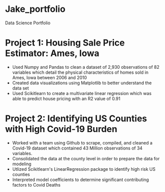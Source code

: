 # Jake_portfolio
Data Science Portfolio

# Project 1: Housing Sale Price Estimator: Ames, Iowa
* Used Numpy and Pandas to clean a dataset of 2,930 observations of 82 variables which detail the physical characteristics of homes sold in Ames, Iowa between 2006 and 2010
* Created data visualizations using Matplotlib to better understand the data set
* Used Scikitlearn to create a multivariate linear regression which was able to predict house pricing with an R2 value of 0.91

# Project 2: Identifying US Counties with High Covid-19 Burden
* Worked with a team using Github to scrape, compiled, and cleaned a Covid-19 dataset which contained 43 Million observations of 34 variables. 
* Consolidated the data at the county level in order to prepare the data for modeling
* Utlized Scikitlearn's LinearRegression package to identify high risk US counties
* Interpreted model coefficients to determine significant contributing factors to Covid Deaths
